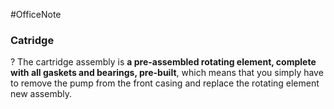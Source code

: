 #OfficeNote
### Catridge
?
The cartridge assembly is **a pre-assembled rotating element, complete with all gaskets and bearings, pre-built**, which means that you simply have to remove the pump from the front casing and replace the rotating element new assembly.
<!--SR:!2024-07-06,3,250-->